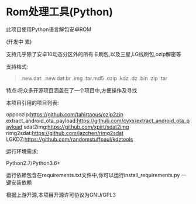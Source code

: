 # Rom处理工具(Python)

此项目使用Python语言解包安卓ROM

(开发中 累)

支持几乎除了安卓10动态分区外的所有卡刷包,以及三星,LG线刷包,ozip解密等

支持格式:

> .new.dat.  .new.dat.br  .img  .tar.md5  .ozip  .kdz  .dz  .bin  .zip  .tar

特点:将众多开源项目涵盖在了一个项目中,方便操作及寻找

本项目引用的项目列表:

oppoozip:https://github.com/tahirtaous/ozip2zip
extract_android_ota_payload:https://github.com/cyxx/extract_android_ota_payload
sdat2img:https://github.com/xpirt/sdat2img
rimg2sdat:https://github.com/jazchen/rimg2sdat
LGKDZ:https://github.com/randomstuffpaul/kdztools

运行环境需求:

Python2.7/Python3.6+

运行依赖包含在requirements.txt文件中,你可以运行install_requirements.py 一键安装依赖

根据上游开源,本项目开源许可协议为GNU/GPL3